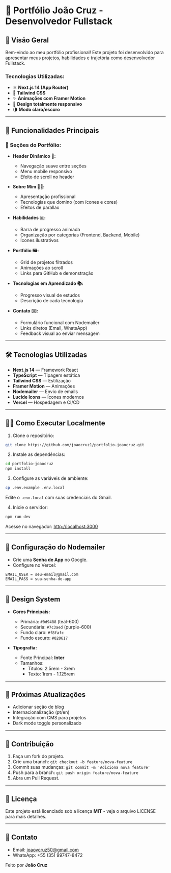 # 📝 Portfólio João Cruz - Desenvolvedor Fullstack

## 🌟 Visão Geral
Bem-vindo ao meu portfólio profissional! Este projeto foi desenvolvido para apresentar meus projetos, habilidades e trajetória como desenvolvedor Fullstack.

### Tecnologias Utilizadas:
- ⚛️ **Next.js 14 (App Router)**
- 🎨 **Tailwind CSS**
- ✨ **Animações com Framer Motion**
- 📱 **Design totalmente responsivo**
- 🌗 **Modo claro/escuro**

---

## 🚀 Funcionalidades Principais

### 🎯 Seções do Portfólio:
- **Header Dinâmico 🧭:**
  - Navegação suave entre seções
  - Menu mobile responsivo
  - Efeito de scroll no header

- **Sobre Mim 👨‍💻:**
  - Apresentação profissional
  - Tecnologias que domino (com ícones e cores)
  - Efeitos de parallax

- **Habilidades 📊:**
  - Barra de progresso animada
  - Organização por categorias (Frontend, Backend, Mobile)
  - Ícones ilustrativos

- **Portfólio 🖼️:**
  - Grid de projetos filtrados
  - Animações ao scroll
  - Links para GitHub e demonstração

- **Tecnologias em Aprendizado 📚:**
  - Progresso visual de estudos
  - Descrição de cada tecnologia

- **Contato ✉️:**
  - Formulário funcional com Nodemailer
  - Links diretos (Email, WhatsApp)
  - Feedback visual ao enviar mensagem

---

## 🛠️ Tecnologias Utilizadas
- **Next.js 14** — Framework React
- **TypeScript** — Tipagem estática
- **Tailwind CSS** — Estilização
- **Framer Motion** — Animações
- **Nodemailer** — Envio de emails
- **Lucide Icons** — Ícones modernos
- **Vercel** — Hospedagem e CI/CD

---

## 🧑‍💻 Como Executar Localmente
1. Clone o repositório:
```bash
git clone https://github.com/joaocruz1/portfolio-joaocruz.git
```

2. Instale as dependências:
```bash
cd portfolio-joaocruz
npm install
```

3. Configure as variáveis de ambiente:
```bash
cp .env.example .env.local
```
Edite o `.env.local` com suas credenciais do Gmail.

4. Inicie o servidor:
```bash
npm run dev
```
Acesse no navegador: [http://localhost:3000](http://localhost:3000)

---

## 🔧 Configuração do Nodemailer
- Crie uma **Senha de App** no Google.
- Configure no Vercel:
```
EMAIL_USER = seu-email@gmail.com
EMAIL_PASS = sua-senha-de-app
```

---

## 🎨 Design System
- **Cores Principais:**
  - Primária: `#0d9488` (teal-600)
  - Secundária: `#7c3aed` (purple-600)
  - Fundo claro: `#f8fafc`
  - Fundo escuro: `#020617`

- **Tipografia:**
  - Fonte Principal: **Inter**
  - Tamanhos:
    - Títulos: 2.5rem - 3rem
    - Texto: 1rem - 1.125rem

---

## 📌 Próximas Atualizações
- Adicionar seção de blog
- Internacionalização (pt/en)
- Integração com CMS para projetos
- Dark mode toggle personalizado

---

## 🤝 Contribuição
1. Faça um fork do projeto.
2. Crie uma branch: `git checkout -b feature/nova-feature`
3. Commit suas mudanças: `git commit -m 'Adiciona nova feature'`
4. Push para a branch: `git push origin feature/nova-feature`
5. Abra um Pull Request.

---

## 📄 Licença
Este projeto está licenciado sob a licença **MIT** - veja o arquivo LICENSE para mais detalhes.

---

## 📧 Contato
- Email: joaovcruz50@gmail.com
- WhatsApp: +55 (35) 99747-8472

Feito por **João Cruz**

